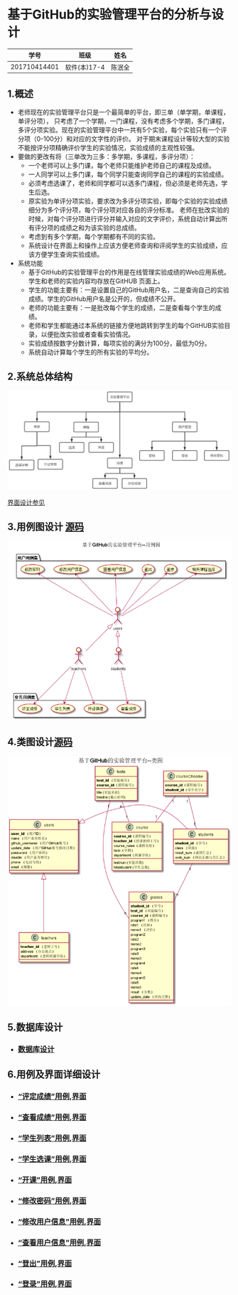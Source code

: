 # 基于GitHub的实验管理平台的分析与设计
|学号|班级|姓名|
|:-------:|:-------------: | :----------:|
|201710414401|软件(本)17-4|陈泯全|
## 1.概述

- 老师现在的实验管理平台只是一个最简单的平台，即三单（单学期，单课程，单评分项）， 只考虑了一个学期，一门课程，没有考虑多个学期，多门课程，多评分项实验。现在的实验管理平台中一共有5个实验，每个实验只有一个评分项（0-100分）和对应的文字性的评价。 对于期末课程设计等较大型的实验不能按评分项精确评价学生的实验情况，实验成绩的主观性较强。
- 要做的更改有将（三单改为三多：多学期，多课程，多评分项）：
  * 一个老师可以上多门课，每个老师只能维护老师自己的课程及成绩。
  * 一人同学可以上多门课，每个同学只能查询同学自己的课程的实验成绩。
  * 必须考虑选课了，老师和同学都可以选多门课程，但必须是老师先选，学生后选。
  * 原实验为单评分项实验，要求改为多评分项实验，即每个实验的实验成绩细分为多个评分项，每个评分项对应各自的评分标准。 老师在批改实验的时候，对每个评分项进行评分并输入对应的文字评价，系统自动计算出所有评分项的成绩之和为该实验的总成绩。
  * 考虑到有多个学期，每个学期都有不同的实验。
  * 系统设计在界面上和操作上应该方便老师查询和评阅学生的实验成绩，应该方便学生查询实验成绩。
- 系统功能
  * 基于GitHub的实验管理平台的作用是在线管理实验成绩的Web应用系统。学生和老师的实验内容均存放在GitHUB 页面上。
  * 学生的功能主要有：一是设置自己的GitHub用户名，二是查询自己的实验成绩。学生的GitHub用户名是公开的，但成绩不公开。
  * 老师的功能主要有：一是批改每个学生的成绩，二是查看每个学生的成绩。
  * 老师和学生都能通过本系统的链接方便地跳转到学生的每个GitHUB实验目录，以便批改实验或者查看实验情况。
  * 实验成绩按数字分数计算，每项实验的满分为100分，最低为0分。
  * 系统自动计算每个学生的所有实验的平均分。


## 2.系统总体结构

![image](imgs/sysFramework.png)

[界面设计参见](https://frapschen.github.io/is_analysis_pages/UI2/index.html)

## 3.用例图设计 [源码](https://github.com/Frapschen/is_analysis/blob/master/test6/src/class.puml)

![image](imgs/Usecase.png)

## 4.类图设计[源码](https://github.com/Frapschen/is_analysis/blob/master/test6/src/class.puml)

![image](imgs/class.png)

## 5.数据库设计

- ### [﻿数据库设计](https://github.com/Frapschen/is_analysis/blob/master/test6/Database.md)

## 6.用例及界面详细设计

- ### [“评定成绩”用例](usecaseprinciple/.md),[界面](https://frapschen.github.io/is_analysis_pages/UI2/parcticesdetial.html)
- ### [“查看成绩”用例](usecaseprinciple/.md),[界面](https://frapschen.github.io/is_analysis_pages/UI2/parcticesdetial.html)
- ### [“学生列表”用例](usecaseprinciple/.md),[界面](https://frapschen.github.io/is_analysis_pages/UI2/studentlist.html)
- ### [“学生选课”用例](usecaseprinciple/.md),[界面](https://frapschen.github.io/is_analysis_pages/UI2/chooiseclass.html)
- ### [“开课”用例](usecaseprinciple/.md),[界面](https://frapschen.github.io/is_analysis_pages/UI2/startclass.html)
- ### [“修改密码”用例](usecaseprinciple/修改密码.md),[界面](https://frapschen.github.io/is_analysis_pages/UI2/changepassward)
- ### [“修改用户信息”用例](usecaseprinciple/修改用户信息.md),[界面](https://frapschen.github.io/is_analysis_pages/UI2/userinfo.html)
- ### [“查看用户信息”用例](usecaseprinciple/查看用户信息.md),[界面](https://frapschen.github.io/is_analysis_pages/UI2/userinfo.html)
- ### [“登出”用例](usecaseprinciple/登出.md),[界面](https://frapschen.github.io/is_analysis_pages/UI2/topbar.html)
- ### [“登录”用例](usecaseprinciple/登录.md),[界面](https://frapschen.github.io/is_analysis_pages/UI2/login.html)
